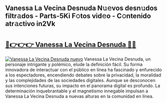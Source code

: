 ## Vanessa La Vecina Desnuda N𝚞𝚎vos desn𝚞dos filtr𝚊dos - Parts-5Ki F𝚘tos vid𝚎o - C𝚘ntenido atr𝚊ctivo in2Vk

# <h2><a href="http://mb0u9ii.tromn.icu/?c=Vanessa+La+Vecina+Desnuda">🔗👉👉👉 Vanessa La Vecina Desnuda 🔗🔗</a></h2>

[![Vanessa La Vecina Desnuda nuevo](https://i.imgur.com/pEAQMta.gif)](http://mb0u9ii.tromn.icu/?c=Vanessa+La+Vecina+Desnuda)
Vanessa La Vecina Desnuda, un personaje intrigante y polémico, elude la definición fácil. Su forma innovadora de interactuar con el público en línea ha fascinado y enfurecido a los espectadores, encendiendo debates sobre la privacidad, la moralidad y las complejidades de las sociedades digitales. Aunque se desconocen sus intenciones futuras, su impacto en el panorama digital es profundo. La determinación inquebrantable y el magnetismo innegable impulsan a Vanessa La Vecina Desnuda a nuevas alturas en la comunidad en línea.
